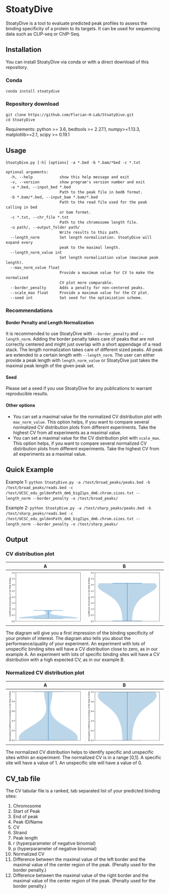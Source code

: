 # StoatyDive

StoatyDive is a tool to evaluate predicted peak profiles to assess the binding specificity of a protein to its targets. It can be used for sequencing data such as CLIP-seq or ChIP-Seq.

## Installation

You can install StoatyDive via conda or with a direct download
of this repository.

### Conda

```
conda install stoatydive
```

### Repository download

```
git clone https://github.com/Florian-H-Lab/StoatyDive.git
cd StoatyDive
```

Requirements: python >= 3.6, bedtools >= 2.27.1, numpy>=1.13.3, matplotlib>=2.1, scipy >= 0.19.1

## Usage

```
StoatyDive.py [-h] [options] -a *.bed -b *.bam/*bed -c *.txt
```

```
optional arguments:
  -h, --help            show this help message and exit
  -v, --version         show program's version number and exit
  -a *.bed, --input_bed *.bed
                        Path to the peak file in bed6 format.
  -b *.bam/*.bed, --input_bam *.bam/*.bed
                        Path to the read file used for the peak calling in bed
                        or bam format.
  -c *.txt, --chr_file *.txt
                        Path to the chromosome length file.
  -o path/, --output_folder path/
                        Write results to this path.
  --length_norm         Set length normalization. StoatyDive will expand every
                        peak to the maximal length.
  --length_norm_value int
                        Set length normalization value (maximum peak length).
  --max_norm_value float
                        Provide a maximum value for CV to make the normalized
                        CV plot more comparable.
  --border_penalty      Adds a penalty for non-centered peaks.
  --scale_max float     Provide a maximum value for the CV plot.
  --seed int            Set seed for the optimization scheme.
```

### Recommendations

#### Border Penalty and Length Normalization
It is recommended to use StoatyDive with `--border_penalty` and `--length_norm`.
Adding the border penalty takes care of peaks that are not correctly centered and might
just overlap with a short appendage of a read stack. The length normalization takes
care of different sized peaks. All peak are extended to a certain length with `--length_norm`. The user can either provide a peak length with `length_norm_value` or
StoatyDive just takes the maximal peak length of the given peak set.

#### Seed
Please set a seed if you use StoatyDive for any publications to warrant reproducible
results.

#### Other options
- You can set a maximal value for the normalized CV distribution plot with `max_norm_value`. This option helps, if you want to compare several  normalized
CV distribution plots from different experiments. Take the highest CV from all experiments as a maximal value.
- You can set a maximal value for the  CV distribution plot with `scale_max`. This option helps, if you want to compare several normalized CV distribution plots from different experiments. Take the highest CV from all experiments as a maximal value.

## Quick Example

Example 1:
`python StoatyDive.py -a /test/broad_peaks/peaks.bed -b /test/broad_peaks/reads.bed -c /test/UCSC_edu_goldenPath_dm6_bigZips_dm6.chrom.sizes.txt --length_norm --border_penalty -o /test/broad_peaks/`

Example 2:
`python StoatyDive.py -a /test/sharp_peaks/peaks.bed -b /test/sharp_peaks/reads.bed -c /test/UCSC_edu_goldenPath_dm6_bigZips_dm6.chrom.sizes.txt --length_norm --border_penalty -o /test/sharp_peaks/`

## Output

### CV distribution plot

| A        | B           |
| :-------------: |:-------------:|
| <img src="/test/broad_peaks/CV_Distribution_reads.png" width="400"> | <img src="/test/sharp_peaks/CV_Distribution_reads.png" width="400"> |

The diagram will give you a first impression of the binding specificity of your
protein of interest. The diagram also tells you about the performance/quality
of your experiment. An experiment with lots of unspecific binding sites will have
a CV distribution close to zero, as in our example A. An experiment with lots
of specific binding sites will have a CV distribution with a high expected CV, as
in our example B.

### Normalized CV distribution plot

| A        | B           |
| :-------------: |:-------------:|
| <img src="/test/broad_peaks/Norm_CV_Distribution_reads.png" width="400"> | <img src="/test/sharp_peaks/Norm_CV_Distribution_reads.png" width="400"> |

The normalized CV distribution helps to identify specific and unspecific sites within
an experiment. The normalized CV is in a range [0,1]. A specific site will have a value of 1. An unspecific site will have a value of 0.

## CV_tab file
The CV tabular file is a ranked, tab separated list of your predicted binding sites:
  1. Chromosome
  2. Start of Peak
  3. End of peak
  4. Peak ID/Name
  5. CV
  6. Strand
  7. Peak length
  8. r (hyperparameter of negative binomial)
  9. p (hyperparameter of negative binomial)
  10. Normalized CV
  11. Difference between the maximal value of the left border and the maximal
  value of the center region of the peak. (Penalty used for the border penalty.)
  12. Difference between the maximal value of the right border and the maximal
  value of the center region of the peak. (Penalty used for the border penalty.)
